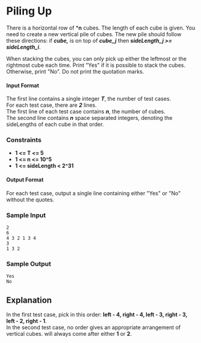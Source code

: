 # Piling Up
There is a horizontal row of ***n** cubes. The length of each cube is given. You need to create a new vertical pile of cubes. The new pile should follow these directions: if ***cube,*** is on top of ***cube_j*** then ***sideLength_j >= sideLength_i***.

When stacking the cubes, you can only pick up either the leftmost or the rightmost cube each time. Print "Yes" if it is possible to stack the cubes. Otherwise, print "No". Do not print the quotation marks.

#### Input Format

The first line contains a single integer ***T***, the number of test cases.
<br>For each test case, there are ***2*** lines.
<br>The first line of each test case contains ***n***, the number of cubes.
<br>The second line contains ***n*** space separated integers, denoting the sideLengths of each cube in that order.

### Constraints
* **1 <= T <= 5**
* **1 <= n <= 10^5**
* **1 <= sideLength < 2^31**

#### Output Format

For each test case, output a single line containing either "Yes" or "No" without the quotes.

### Sample Input
```
2
6
4 3 2 1 3 4
3
1 3 2
```
### Sample Output
```
Yes
No
```
## Explanation

In the first test case, pick in this order: **left - 4, right - 4, left - 3, right - 3, left - 2, right - 1**.
<br>In the second test case, no order gives an appropriate arrangement of vertical cubes.  will always come after either **1** or **2**.
